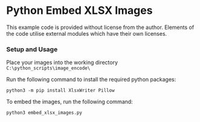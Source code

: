 # Python Embed XLSX Images 

This example code is provided without license from the author.  Elements of the code utilise external modules which have their own licenses.

### Setup and Usage

Place your images into the working directory `C:\python_scripts\image_encode\`

Run the following command to install the required python packages:

`python3 -m pip install XlsxWriter Pillow`

To embed the images, run the following command:

`python3 embed_xlsx_images.py`
